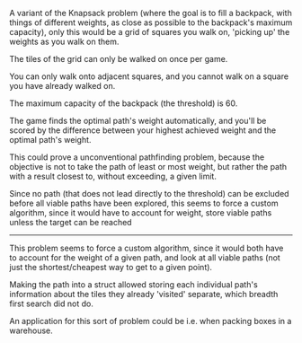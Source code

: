 A variant of the Knapsack problem (where the goal is to fill a backpack, with things of different weights, as close as possible to the backpack's maximum capacity), only this would be a grid of squares you walk on, 'picking up' the weights as you walk on them.

The tiles of the grid can only be walked on once per game.

You can only walk onto adjacent squares, and you cannot walk on a square you have already walked on.

The maximum capacity of the backpack (the threshold) is 60.

The game finds the optimal path's weight automatically, and you'll be scored by the difference between your highest achieved weight and the optimal path's weight.

This could prove a unconventional pathfinding problem, because the objective is not to take the path of least or most weight, but rather the path with a result closest to, without exceeding, a given limit.

Since no path (that does not lead directly to the threshold) can be excluded before all viable paths have been explored, this seems to force a custom algorithm, since it would have to account for weight, store viable paths unless the target can be reached

-----

This problem seems to force a custom algorithm, since it would both have to account for the weight of a given path, and look at all viable paths (not just the shortest/cheapest way to get to a given point).

Making the path into a struct allowed storing each individual path's information about the tiles they already 'visited' separate, which breadth first search did not do.  

An application for this sort of problem could be i.e. when packing boxes in a warehouse.
